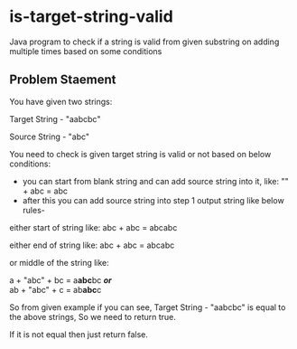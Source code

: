 
# is-target-string-valid
Java program to check if a string is valid from given substring on adding multiple times based on some conditions

## **Problem Staement**

You have given two strings:

Target String -  "aabcbc"

Source String - "abc"

You need to check is given target string is valid or not based on below conditions:

 - you can start from blank string and can add source string into it, like: "" + abc = abc
 - after this you can add source string into step 1 output string like below rules-
 
	
either start of string like: abc + abc = abcabc

either end of string like: abc + abc = abcabc

or middle of the string like: 
  
a + "abc" + bc = a**abc**bc 
***or***  
ab + "abc" + c = ab**abc**c

So from given example if you can see, Target String - "aabcbc" is equal to the above strings, So we need to return true.

If it is not equal then just return false. 

